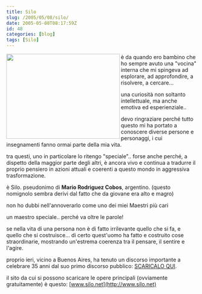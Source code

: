 ```yaml
---
title: Silo
slug: /2005/05/08/silo/
date: 2005-05-08T08:17:59Z
id: 48
categories: [blog]
tags: [Silo]
---
```


<img src="http://www.silo.net/LaReja20050507/DSC00115.jpg" width="300" height="225" align="left" />
  
è da quando ero bambino che ho sempre avuto una "vocina" interna che mi spingeva ad esplorare, ad approfondire, a risolvere, a cercare…
  
una curiosità non soltanto intellettuale, ma anche emotiva ed esperienziale..

devo ringraziare perché tutto questo mi ha portato a conoscere diverse persone e personaggi, i cui insegnamenti fanno ormai parte della mia vita.

tra questi, uno in particolare lo ritengo "speciale".. forse anche perché, a dispetto della maggior parte degli altri, è ancora vivo e continua a tradurre il proprio pensiero in azioni attuali e coerenti a questo mondo in aggressiva trasformazione.

è Silo. pseudonimo di **Mario Rodriguez Cobos**, argentino. (questo nomignolo sembra derivi dal fatto che da giovane era alto e magro)
  
non ho dubbi nell'annoverarlo come uno dei miei Maestri più cari

un maestro speciale.. perché va oltre le parole!
  
se nella vita di una persona non è di fatto irrilevante quello che si fa, e quello che si costruisce… di certo quest'uomo ha fatto e costruito cose straordinarie, mostrando un'estrema coerenza tra il pensare, il sentire e l'agire.

proprio ieri, vicino a Buenos Aires, ha tenuto un discorso importante a celebrare 35 anni dal suo primo discorso pubblico: [SCARICALO QUI](http://www.silo.net/LaReja20050507/Inaugurazione-2.rtf).

il sito da cui si possono scaricare le opere principali (ovviamente gratuitamente) è questo: [www.silo.net](http://www.silo.net)